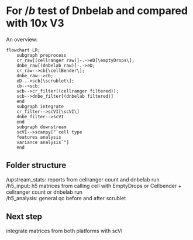 # For $/b$ test of Dnbelab and compared with 10x V3

An overview:

```mermaid
flowchart LR;
    subgraph preprocess
    cr_raw[(cellranger raw)]-.->eD[\emptyDrops\];
    dnbe_raw[(dnbelab raw)]-.->eD;
    cr_raw-->cb[\cellBender\];
    dnbe_raw-->cb;
    eD-.->scb[\scrublet\];
    cb-->scb;
    scb-->cr_filter[(cellranger filtered)];
    scb-->dnbe_filter[(dnbelab filtered)]
    end
    subgraph integrate
    cr_filter-->scVI[\scVI\]
    dnbe_filter-->scVI
    end
    subgraph downstream
    scVI-->scanpy["`cell type
    features analysis
    variance analysis`"]
    end
```

## Folder structure

/upstream_stats: reports from cellranger count and dnbelab run  
/h5_input: h5 matrices from calling cell with EmptyDrops or Cellbender + cellranger count or dnbelab run  
/h5_analysis: general qc before and after scrublet

## Next step

integrate matrices from both platforms with scVI